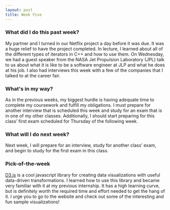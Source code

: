 ```yaml
---
layout: post
title: Week Five
---
```


### What did I do this past week?
My partner and I turned in our Netflix project a day before it was due. It was a huge relief to have the project completed. In lecture, I learned about all of the 
different types of iterators in C++ and how to use them. On Wednesday, we had a guest speaker from the NASA Jet Propulsion Laboratory (JPL) talk to us 
about what it is like to be a software engineer at JLP and what he does at his job. I also had interviews this week with a few of the companies that I talked to 
at the career fair.

### What's in my way?
As in the previous weeks, my biggest hurdle is having adequate time to complete my coursework and fulfill my obligations. I must prepare for another interview that is scheduled this week and study for an exam that is in one of my other classes. Additionally, I should start preparing for this class’ first exam scheduled for Thursday of the following week.

### What will I do next week?
Next week, I will prepare for an interview, study for another class’ exam, and begin to study for the first exam in this class. 

### Pick-of-the-week
[D3.js](https://d3js.org/) is a cool javascript library for creating data visualizations with useful data-driven transformations. I learned how to use this library and became very familiar with it at my previous internship. It has a high learning curve, but is definitely worth the required time and effort needed to get the hang of it. I urge you to go to the website and check out some of the interesting and fun sample visualizations!
